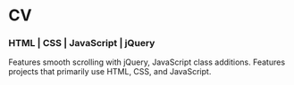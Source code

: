 # CV

### HTML | CSS | JavaScript | jQuery

Features smooth scrolling with jQuery, JavaScript class additions. Features projects that primarily use HTML, CSS, and JavaScript.
